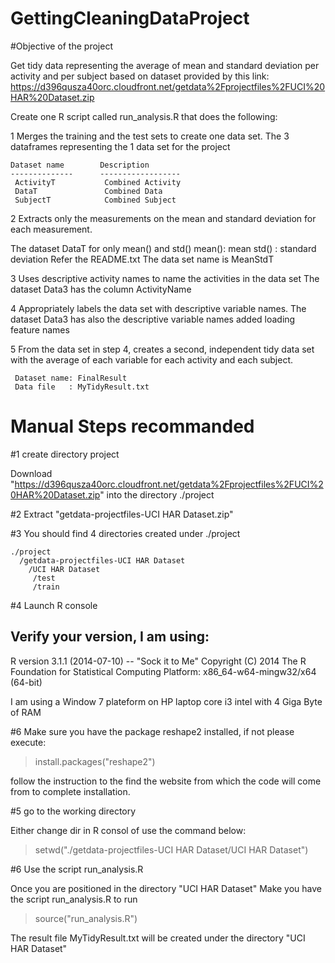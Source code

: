 GettingCleaningDataProject
==========================

#Objective of the project 

Get tidy data representing the average of mean and standard deviation per activity and per subject based on dataset provided by this link: https://d396qusza40orc.cloudfront.net/getdata%2Fprojectfiles%2FUCI%20HAR%20Dataset.zip


Create one R script called run_analysis.R that does the following:

1 Merges the training and the test sets to create one data set.
   The 3 dataframes representing the 1 data set for the project
   
    Dataset name        Description
    --------------      ------------------
     ActivityT           Combined Activity
     DataT               Combined Data
     SubjectT            Combined Subject

2 Extracts only the measurements on the mean and standard deviation for each measurement. 

   The dataset DataT for only mean() and std()
      mean():  mean
      std() :  standard deviation
     Refer the README.txt
    The data set name is MeanStdT

3 Uses descriptive activity names to name the activities in the data set
   The dataset Data3 has the column ActivityName

4 Appropriately labels the data set with descriptive variable names. 
   The dataset Data3 has also the descriptive variable names added loading feature names

5 From the data set in step 4, creates a second, independent tidy data set with the average of each variable for each activity and each subject. 

     Dataset name: FinalResult
     Data file   : MyTidyResult.txt



Manual Steps recommanded
========================

#1 create directory project

Download "https://d396qusza40orc.cloudfront.net/getdata%2Fprojectfiles%2FUCI%20HAR%20Dataset.zip"
into the directory ./project

#2 Extract "getdata-projectfiles-UCI HAR Dataset.zip"

#3 You should find 4 directories created under ./project

    ./project
      /getdata-projectfiles-UCI HAR Dataset
        /UCI HAR Dataset
         /test
         /train

#4 Launch R console

   Verify your version, I am using:
   --------------------------------
   R version 3.1.1 (2014-07-10) -- "Sock it to Me"
   Copyright (C) 2014 The R Foundation for Statistical Computing
   Platform: x86_64-w64-mingw32/x64 (64-bit)

   I am using a Window 7 plateform on HP laptop core i3 intel with 4 Giga Byte of RAM
   
#6 Make sure you have the package reshape2 installed, if not please execute:

> install.packages("reshape2")

  follow the instruction to the find the website from which the code will come from to complete installation.


#5  go to the working directory

Either change dir in R consol of use the command below:

> setwd("./getdata-projectfiles-UCI HAR Dataset/UCI HAR Dataset")


#6 Use the script run_analysis.R

Once you are positioned in the directory "UCI HAR Dataset"
Make you have the script run_analysis.R to run

> source("run_analysis.R")

The result file 
 MyTidyResult.txt will be created under the directory "UCI HAR Dataset"
